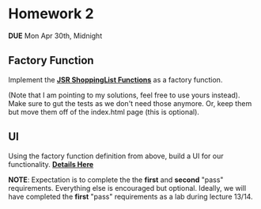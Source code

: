 # Homework 2
**DUE** Mon Apr 30th, Midnight

## Factory Function
Implement the **[JSR ShoppingList Functions](https://github.com/FEWDMaterials/JSR_Shopping_List_Functions/tree/solutions/JSR0312)** as a factory function. 

(Note that I am pointing to my solutions, feel free to use yours instead). Make sure to gut the tests as we don't need those anymore. Or, keep them but move them off of the index.html page (this is optional).

## UI
Using the factory function definition from above, build a UI for our functionality.
**[Details Here](https://github.com/FEWDMaterials/ShoppingListUI)**

**NOTE**: Expectation is to complete the the **first** and **second** "pass" requirements. Everything else is encouraged but optional. Ideally, we will have completed the **first** "pass" requirements as a lab during lecture 13/14.
